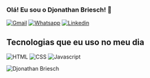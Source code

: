### Olá! Eu sou o Djonathan Briesch! 👋

[![Gmail](https://img.shields.io/badge/Gmail-D14836?style=for-the-badge&logo=gmail&logoColor=white)](mailto:djonathanvinicius@gmail.com)
[![Whatsapp](https://img.shields.io/badge/WhatsApp-25D366?style=for-the-badge&logo=whatsapp&logoColor=white)](https://wa.me/55991326298)
[![Linkedin](https://img.shields.io/badge/LinkedIn-0077B5?style=for-the-badge&logo=linkedin&logoColor=white)](https://www.linkedin.com/in/djonathan-vinicius-briesch-dos-santos-136794249?lipi=urn%3Ali%3Apage%3Ad_flagship3_profile_view_base_contact_details%3BIGujYTx%2FQxqxCVK%2BPTeDFQ%3D%3D)

## Tecnologias que eu uso no meu dia

![HTML](https://img.shields.io/badge/HTML5-E34F26?style=for-the-badge&logo=html5&logoColor=white)
![CSS](https://img.shields.io/badge/CSS3-1572B6?style=for-the-badge&logo=css3&logoColor=white)
![Javascript](https://img.shields.io/badge/JavaScript-323330?style=for-the-badge&logo=javascript&logoColor=F7DF1E)

![Djonathan Briesch](https://github-readme-stats.vercel.app/api/top-langs/?username=Djonathan-Briesch&size_weight=0.5&count_weight=0.5)
